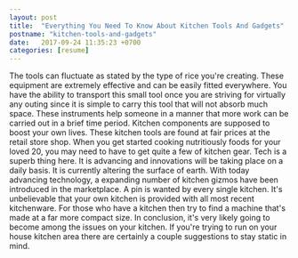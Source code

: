 ```yaml
---
layout: post
title:  "Everything You Need To Know About Kitchen Tools And Gadgets"
postname: "kitchen-tools-and-gadgets"
date:   2017-09-24 11:35:23 +0700
categories: [resume]
---
```

The tools can fluctuate as stated by the type of rice you're creating. These equipment are extremely effective and can be easily fitted everywhere. You have the ability to transport this small tool once you are striving for virtually any outing since it is simple to carry this tool that will not absorb much space. These instruments help someone in a manner that more work can be carried out in a brief time period. Kitchen components are supposed to boost your own lives. These kitchen tools are found at fair prices at the retail store shop. When you get started cooking nutritiously foods for your loved 20, you may need to have to get quite a few of kitchen gear. Tech is a superb thing here. It is advancing and innovations will be taking place on a daily basis. It is currently altering the surface of earth. With today advancing technology, a expanding number of kitchen gizmos have been introduced in the marketplace. A pin is wanted by every single kitchen. It's unbelievable that your own kitchen is provided with all most recent kitchenware. For those who have a kitchen then try to find a machine that's made at a far more compact size. In conclusion, it's very likely going to become among the issues on your kitchen. If you're trying to run on your house kitchen area there are certainly a couple suggestions to stay static in mind.
